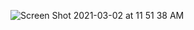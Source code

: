 ![Screen Shot 2021-03-02 at 11 51 38 AM](https://user-images.githubusercontent.com/20482109/109687665-76c32500-7b51-11eb-91c8-23ba5727529f.png)
